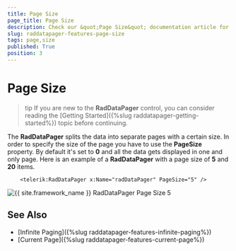 ```yaml
---
title: Page Size
page_title: Page Size
description: Check our &quot;Page Size&quot; documentation article for the RadDataPager {{ site.framework_name }} control.
slug: raddatapager-features-page-size
tags: page,size
published: True
position: 3
---
```


# Page Size

>tip If you are new to the __RadDataPager__ control, you can consider reading the [Getting Started]({%slug raddatapager-getting-started%}) topic before continuing.

The __RadDataPager__ splits the data into separate pages with a certain size. In order to specify the size of the page you have to use the __PageSize__ property. By default it's set to __0__ and all the data gets displayed in one and only page. Here is an example of a __RadDataPager__ with a page size of __5__ and __20__ items.

```XAML
	<telerik:RadDataPager x:Name="radDataPager" PageSize="5" />
```

![{{ site.framework_name }} RadDataPager Page Size 5](images/RadDataPager_Features_PageSize_01.png)

## See Also  
 * [Infinite Paging]({%slug raddatapager-features-infinite-paging%})
 * [Current Page]({%slug raddatapager-features-current-page%})
